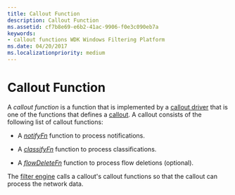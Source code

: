 ```yaml
---
title: Callout Function
description: Callout Function
ms.assetid: cf7b8e69-e6b2-41ac-9906-f0e3c090eb7a
keywords:
- callout functions WDK Windows Filtering Platform
ms.date: 04/20/2017
ms.localizationpriority: medium
---
```


# Callout Function


A *callout function* is a function that is implemented by a [callout driver](callout-driver.md) that is one of the functions that defines a [callout](callout.md). A callout consists of the following list of callout functions:

-   A [*notifyFn*](https://msdn.microsoft.com/library/windows/hardware/ff568803) function to process notifications.

-   A [*classifyFn*](https://msdn.microsoft.com/library/windows/hardware/ff544890) function to process classifications.

-   A [*flowDeleteFn*](https://msdn.microsoft.com/library/windows/hardware/ff550025) function to process flow deletions (optional).

The [filter engine](filter-engine.md) calls a callout's callout functions so that the callout can process the network data.

 

 





